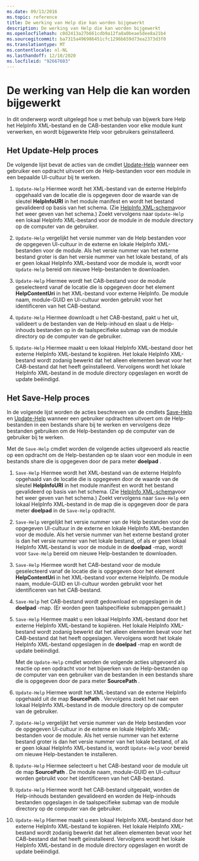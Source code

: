 ```yaml
---
ms.date: 09/13/2016
ms.topic: reference
title: De werking van Help die kan worden bijgewerkt
description: De werking van Help die kan worden bijgewerkt
ms.openlocfilehash: c0d2413a27b661cdb9a12fa8a0beae5dee8a21b4
ms.sourcegitcommit: ba7315a496986451cfc1296b659d73ea2373d3f0
ms.translationtype: MT
ms.contentlocale: nl-NL
ms.lasthandoff: 12/10/2020
ms.locfileid: "92667603"
---
```

# <a name="how-updatable-help-works"></a>De werking van Help die kan worden bijgewerkt

In dit onderwerp wordt uitgelegd hoe u met behulp van bijwerk bare Help het HelpInfo XML-bestand en de CAB-bestanden voor elke module kunt verwerken, en wordt bijgewerkte Help voor gebruikers geïnstalleerd.

## <a name="the-update-help-process"></a>Het Update-Help proces

De volgende lijst bevat de acties van de cmdlet [Update-Help](/powershell/module/Microsoft.PowerShell.Core/Update-Help) wanneer een gebruiker een opdracht uitvoert om de Help-bestanden voor een module in een bepaalde UI-cultuur bij te werken.

1. `Update-Help` Hiermee wordt het XML-bestand van de externe HelpInfo opgehaald van de locatie die is opgegeven door de waarde van de sleutel **HelpInfoURI** in het module manifest en wordt het bestand gevalideerd op basis van het schema. (Zie [HelpInfo XML-schema](./helpinfo-xml-schema.md)voor het weer geven van het schema.) Zoekt vervolgens naar `Update-Help` een lokaal HelpInfo XML-bestand voor de module in de module directory op de computer van de gebruiker.

1. `Update-Help` vergelijkt het versie nummer van de Help bestanden voor de opgegeven UI-cultuur in de externe en lokale HelpInfo XML-bestanden voor de module. Als het versie nummer van het externe bestand groter is dan het versie nummer van het lokale bestand, of als er geen lokaal HelpInfo XML-bestand voor de module is, wordt voor `Update-Help` bereid om nieuwe Help-bestanden te downloaden.

1. `Update-Help` Hiermee wordt het CAB-bestand voor de module geselecteerd vanaf de locatie die is opgegeven door het element **HelpContentUri** in het XML-bestand voor externe HelpInfo. De module naam, module-GUID en UI-cultuur worden gebruikt voor het identificeren van het CAB-bestand.

1. `Update-Help` Hiermee downloadt u het CAB-bestand, pakt u het uit, valideert u de bestanden van de Help-inhoud en slaat u de Help-inhouds bestanden op in de taalspecifieke submap van de module directory op de computer van de gebruiker.

1. `Update-Help` Hiermee maakt u een lokaal HelpInfo XML-bestand door het externe HelpInfo XML-bestand te kopiëren. Het lokale HelpInfo XML-bestand wordt zodanig bewerkt dat het alleen elementen bevat voor het CAB-bestand dat het heeft geïnstalleerd.
   Vervolgens wordt het lokale HelpInfo XML-bestand in de module directory opgeslagen en wordt de update beëindigd.

## <a name="the-save-help-process"></a>Het Save-Help proces

In de volgende lijst worden de acties beschreven van de cmdlets [Save-Help](/powershell/module/Microsoft.PowerShell.Core/Save-Help) en [Update-Help](/powershell/module/Microsoft.PowerShell.Core/Update-Help) wanneer een gebruiker opdrachten uitvoert om de Help-bestanden in een bestands share bij te werken en vervolgens deze bestanden gebruiken om de Help-bestanden op de computer van de gebruiker bij te werken.

Met de `Save-Help` cmdlet worden de volgende acties uitgevoerd als reactie op een opdracht om de Help-bestanden op te slaan voor een module in een bestands share die is opgegeven door de para meter **doelpad** .

1. `Save-Help` Hiermee wordt het XML-bestand van de externe HelpInfo opgehaald van de locatie die is opgegeven door de waarde van de sleutel **HelpInfoURI** in het module manifest en wordt het bestand gevalideerd op basis van het schema. (Zie [HelpInfo XML-schema](./helpinfo-xml-schema.md)voor het weer geven van het schema.) Zoekt vervolgens naar `Save-Help` een lokaal HelpInfo XML-bestand in de map die is opgegeven door de para meter **doelpad** in de `Save-Help` opdracht.

1. `Save-Help` vergelijkt het versie nummer van de Help bestanden voor de opgegeven UI-cultuur in de externe en lokale HelpInfo XML-bestanden voor de module. Als het versie nummer van het externe bestand groter is dan het versie nummer van het lokale bestand, of als er geen lokaal HelpInfo XML-bestand is voor de module in de **doelpad** -map, wordt voor `Save-Help` bereid om nieuwe Help-bestanden te downloaden.

1. `Save-Help` Hiermee wordt het CAB-bestand voor de module geselecteerd vanaf de locatie die is opgegeven door het element **HelpContentUri** in het XML-bestand voor externe HelpInfo. De module naam, module-GUID en UI-cultuur worden gebruikt voor het identificeren van het CAB-bestand.

1. `Save-Help` het CAB-bestand wordt gedownload en opgeslagen in de **doelpad** -map. (Er worden geen taalspecifieke submappen gemaakt.)

1. `Save-Help` Hiermee maakt u een lokaal HelpInfo XML-bestand door het externe HelpInfo XML-bestand te kopiëren. Het lokale HelpInfo XML-bestand wordt zodanig bewerkt dat het alleen elementen bevat voor het CAB-bestand dat het heeft opgeslagen.
   Vervolgens wordt het lokale HelpInfo XML-bestand opgeslagen in de **doelpad** -map en wordt de update beëindigd.

   Met de `Update-Help` cmdlet worden de volgende acties uitgevoerd als reactie op een opdracht voor het bijwerken van de Help-bestanden op de computer van een gebruiker van de bestanden in een bestands share die is opgegeven door de para meter **SourcePath** .

1. `Update-Help` Hiermee wordt het XML-bestand van de externe HelpInfo opgehaald uit de map **SourcePath** . Vervolgens zoekt het naar een lokaal HelpInfo XML-bestand in de module directory op de computer van de gebruiker.

1. `Update-Help` vergelijkt het versie nummer van de Help bestanden voor de opgegeven UI-cultuur in de externe en lokale HelpInfo XML-bestanden voor de module. Als het versie nummer van het externe bestand groter is dan het versie nummer van het lokale bestand, of als er geen lokaal HelpInfo XML-bestand is, wordt `Update-Help` voor bereid om nieuwe Help-bestanden te installeren.

1. `Update-Help` Hiermee selecteert u het CAB-bestand voor de module uit de map **SourcePath** . De module naam, module-GUID en UI-cultuur worden gebruikt voor het identificeren van het CAB-bestand.

1. `Update-Help` Hiermee wordt het CAB-bestand uitgepakt, worden de Help-inhouds bestanden gevalideerd en worden de Help-inhouds bestanden opgeslagen in de taalspecifieke submap van de module directory op de computer van de gebruiker.

1. `Update-Help` Hiermee maakt u een lokaal HelpInfo XML-bestand door het externe HelpInfo XML-bestand te kopiëren. Het lokale HelpInfo XML-bestand wordt zodanig bewerkt dat het alleen elementen bevat voor het CAB-bestand dat het heeft geïnstalleerd.
   Vervolgens wordt het lokale HelpInfo XML-bestand in de module directory opgeslagen en wordt de update beëindigd.
